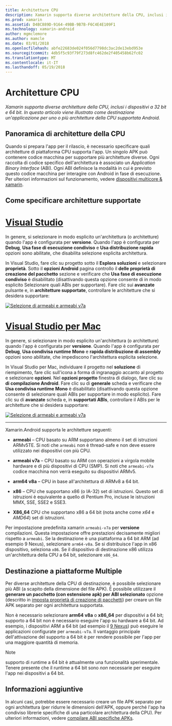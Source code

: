 ```yaml
---
title: Architetture CPU
description: Xamarin supporta diverse architetture della CPU, inclusi i dispositivi a 32 bit e 64 bit. In questo articolo viene illustrato come destinazione un'applicazione per uno o più architetture della CPU supportata Android.
ms.prod: xamarin
ms.assetid: D4BC889D-9164-49BB-9B7B-F6C4E4E109F1
ms.technology: xamarin-android
author: mgmclemore
ms.author: mamcle
ms.date: 03/01/2018
ms.openlocfilehash: abfe22683de024f056d7798dc3ac2de13ebd953e
ms.sourcegitcommit: 4db5f5c93f79f273d8fc462de2f405458b62fc02
ms.translationtype: MT
ms.contentlocale: it-IT
ms.lasthandoff: 05/19/2018
---
```

# <a name="cpu-architectures"></a>Architetture CPU

_Xamarin supporta diverse architetture della CPU, inclusi i dispositivi a 32 bit e 64 bit. In questo articolo viene illustrato come destinazione un'applicazione per uno o più architetture della CPU supportata Android._

## <a name="cpu-architectures-overview"></a>Panoramica di architetture della CPU

Quando si prepara l'app per il rilascio, è necessario specificare quali architetture di piattaforma CPU supporta l'app. Un singolo APK può contenere codice macchina per supportare più architetture diverse. Ogni raccolta di codice specifico dell'architettura è associato un *Application Binary Interface* (ABI). Ogni ABI definisce la modalità in cui è previsto questo codice macchina per interagire con Android in fase di esecuzione.
Per ulteriori informazioni sul funzionamento, vedere [dispositivi multicore &amp; xamarin](~/android/deploy-test/multicore-devices.md).


## <a name="how-to-specify-supported-architectures"></a>Come specificare architetture supportate

# <a name="visual-studiotabvswin"></a>[Visual Studio](#tab/vswin)

In genere, si selezionare in modo esplicito un'architettura (o architetture) quando l'app è configurata per **versione**. Quando l'app è configurata per **Debug**, **Usa fase di esecuzione condiviso** e **Usa distribuzione rapida** opzioni sono abilitate, che disabilita selezione esplicita architettura.

In Visual Studio, fare clic su progetto sotto il **Esplora soluzioni** e selezionare **proprietà**. Sotto il **opzioni Android** pagina controllo il **delle proprietà di creazione del pacchetto** sezione e verificare che **Usa fase di esecuzione condiviso** è disabilitato (disattivando questa opzione consente di in modo esplicito Selezionare quali ABIs per supportare). Fare clic sui **avanzate** pulsante e, in **architetture supportate**, controllare le architetture che si desidera supportare:

[![Selezione di armeabi e armeabi v7a](cpu-architectures-images/vs/01-abi-selections-sml.png)](cpu-architectures-images/vs/01-abi-selections.png#lightbox)

# <a name="visual-studio-for-mactabvsmac"></a>[Visual Studio per Mac](#tab/vsmac)

In genere, si selezionare in modo esplicito un'architettura (o architetture) quando l'app è configurata per **versione**. Quando l'app è configurata per **Debug**, **Usa condivisa runtime Mono** e **rapida distribuzione di assembly** opzioni sono abilitate, che impediscono l'architettura esplicita selezione.

In Visual Studio per Mac, individuare il progetto nel **soluzione** di riempimento, fare clic sull'icona a forma di ingranaggio accanto al progetto e selezionare **opzioni**. Nel **opzioni progetto** finestra di dialogo, fare clic su **di compilazione Android**. Fare clic su di **generale** scheda e verificare che **Usa condivisa runtime Mono** è disabilitato (disattivando questa opzione consente di selezionare quali ABIs per supportare in modo esplicito). Fare clic su di **avanzate** scheda e, in **supportati ABIs**, controllare il ABIs per le architetture che si desidera supportare:

[![Selezione di armeabi e armeabi v7a](cpu-architectures-images/xs/01-abi-selections-sml.png)](cpu-architectures-images/xs/01-abi-selections.png#lightbox)

-----


Xamarin.Android supporta le architetture seguenti:

-   **armeabi** &ndash; CPU basato su ARM supportano almeno il set di istruzioni ARMv5TE. Si noti che `armeabi` non è thread-safe e non deve essere utilizzato nei dispositivi con più CPU.

-   **armeabi v7a** &ndash; CPU basato su ARM con operazioni a virgola mobile hardware e di più dispositivi di CPU (SMP). Si noti che `armeabi-v7a` codice macchina non verrà eseguito su dispositivi ARMv5.

-   **arm64 v8a** &ndash; CPU in base all'architettura di ARMv8 a 64 bit.

-   **x86** &ndash; CPU che supportano x86 (o IA-32) set di istruzioni. Questo set di istruzioni è equivalente a quello di Pentium Pro, incluse le istruzioni MMX, SSE, SSE2 e SSE3.

-   **X86_64** CPU che supportano x86 a 64 bit (nota anche come *x64* e *AMD64*) set di istruzioni.

Per impostazione predefinita xamarin `armeabi-v7a` per **versione** compilazioni. Questa impostazione offre prestazioni decisamente migliori rispetto a `armeabi`. Se la destinazione è una piattaforma a 64 bit ARM (ad esempio 9 Nexus), selezionare `arm64-v8a`. Se si distribuisce l'app in x86 dispositivo, seleziona `x86`. Se il dispositivo di destinazione x86 utilizza un'architettura della CPU a 64 bit, selezionare `x86_64`.

## <a name="targeting-multiple-platforms"></a>Destinazione a piattaforme Multiple

Per diverse architetture della CPU di destinazione, è possibile selezionare più ABI (a scapito della dimensione del file APK). È possibile utilizzare il **generare un pacchetto (con estensione apk) per ABI selezionato** opzione (descritto in [imposta proprietà di creazione di pacchetti](~/android/deploy-test/release-prep/index.md#Set_Packaging_Properties)) per creare un file APK separato per ogni architettura supportata.

Non è necessario selezionare **arm64 v8a** o **x86_64** per dispositivi a 64 bit; supporto a 64 bit non è necessario eseguire l'app su hardware a 64 bit. Ad esempio, i dispositivi ARM a 64 bit (ad esempio il [9 Nexus](http://www.google.com/nexus/9/)) può eseguire le applicazioni configurate per `armeabi-v7a`. Il vantaggio principale dell'attivazione del supporto a 64 bit è per rendere possibile per l'app per una maggiore quantità di memoria.

> [!NOTE]
> supporto di runtime a 64 bit è attualmente una funzionalità sperimentale. Tenere presente che il runtime a 64 bit sono *non* necessarie per eseguire l'app nei dispositivi a 64 bit. 

## <a name="additional-information"></a>Informazioni aggiuntive

In alcuni casi, potrebbe essere necessario creare un file APK separato per ogni architettura (per ridurre le dimensioni dell'APK, oppure perché l'app ha condiviso librerie specifiche di una particolare architettura della CPU).
Per ulteriori informazioni, vedere [compilare ABI specifiche APKs](~/android/deploy-test/building-apps/abi-specific-apks.md).
